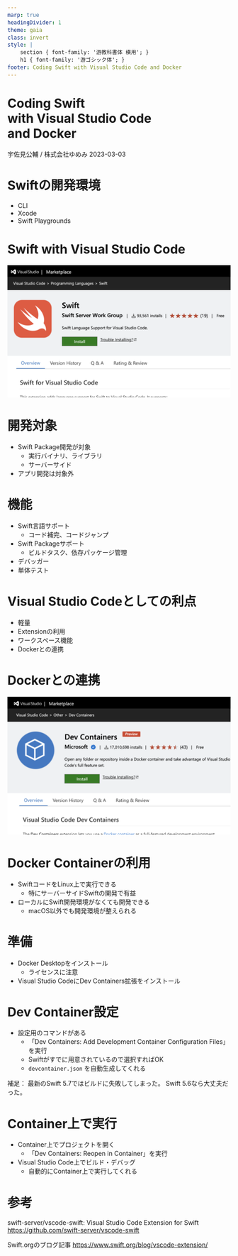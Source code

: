 ```yaml
---
marp: true
headingDivider: 1
theme: gaia
class: invert
style: |
    section { font-family: '游教科書体 横用'; }
    h1 { font-family: '游ゴシック体'; }
footer: Coding Swift with Visual Studio Code and Docker
---
```


# Coding Swift<br> with Visual Studio Code<br> and Docker

宇佐見公輔 / 株式会社ゆめみ
2023-03-03

# Swiftの開発環境

* CLI
* Xcode
* Swift Playgrounds

# Swift with Visual Studio Code

![height:420](sswg.swift-lang.png)

# 開発対象

* Swift Package開発が対象
    * 実行バイナリ、ライブラリ
    * サーバーサイド
* アプリ開発は対象外

# 機能

* Swift言語サポート
    * コード補完、コードジャンプ
* Swift Packageサポート
    * ビルドタスク、依存パッケージ管理
* デバッガー
* 単体テスト

# Visual Studio Codeとしての利点

* 軽量
* Extensionの利用
* ワークスペース機能
* Dockerとの連携

# Dockerとの連携

![height:420](ms-vscode-remote.remote-containers.png)

# Docker Containerの利用

* SwiftコードをLinux上で実行できる
    * 特にサーバーサイドSwiftの開発で有益
* ローカルにSwift開発環境がなくても開発できる
    * macOS以外でも開発環境が整えられる

# 準備

* Docker Desktopをインストール
    * ライセンスに注意
* Visual Studio CodeにDev Containers拡張をインストール

# Dev Container設定

* 設定用のコマンドがある
    * 「Dev Containers: Add Development Container Configuration Files」を実行
    * Swiftがすでに用意されているので選択すればOK
    * `devcontainer.json` を自動生成してくれる

補足：
最新のSwift 5.7ではビルドに失敗してしまった。
Swift 5.6なら大丈夫だった。

# Container上で実行

* Container上でプロジェクトを開く
    * 「Dev Containers: Reopen in Container」を実行
* Visual Studio Code上でビルド・デバッグ
    * 自動的にContainer上で実行してくれる

# 参考

swift-server/vscode-swift: Visual Studio Code Extension for Swift
https://github.com/swift-server/vscode-swift

Swift.orgのブログ記事
https://www.swift.org/blog/vscode-extension/
